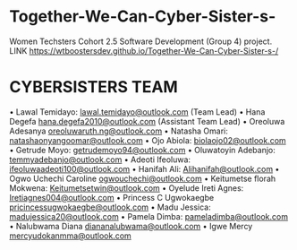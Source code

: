 # Together-We-Can-Cyber-Sister-s-
Women Techsters Cohort 2.5 Software Development (Group 4) project.
LINK
https://wtboostersdev.github.io/Together-We-Can-Cyber-Sister-s-/

# CYBERSISTERS TEAM
•	Lawal Temidayo: lawal.temidayo@outlook.com  (Team Lead)
•	Hana Degefa hana.degefa2010@outlook.com (Assistant Team Lead)
•	Oreoluwa Adesanya oreoluwaruth.ng@outlook.com
•	Natasha Omari: natashaonyangoomar@outlook.com
•	Ojo Abiola: biolaojo02@outlook.com
•	Getrude Moyo: getrudemoyo94@outlook.com
•	Oluwatoyin Adebanjo: temmyadebanjo@outlook.com
•	Adeoti Ifeoluwa: ifeoluwaadeoti100@outlook.com
•	Hanifah Ali: Alihanifah@outlook.com
•	Ogwo Uchechi Caroline ogwouchechi@outlook.com
•	Keitumetse florah Mokwena: Keitumetsetwin@outlook.com
•	Oyelude Ireti Agnes: Iretiagnes004@outlook.com
•	Princess C Ugwokaegbe pricincessugwokaegbe@outlook.com
•	Madu Jessica: madujessica20@outlook.com
•	Pamela Dimba: pameladimba@outlook.com
•	Nalubwama Diana diananalubwama@outlook.com
•	Igwe Mercy mercyudokanmma@outlook.com

